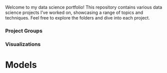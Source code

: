 Welcome to my data science portfolio! This repository contains various data science projects I've worked on, showcasing a range of topics and techniques. Feel free to explore the folders and dive into each project.
### Project Groups 
### Visualizations


# Models 


